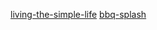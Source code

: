 [living-the-simple-life](https://www.erarslan.net/living-the-simple-life)
[bbq-splash](https://www.erarslan.net/bbq-splash)
